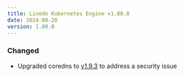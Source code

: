 ```yaml
---
title: Linode Kubernetes Engine v1.80.0
date: 2024-08-20
version: 1.80.0
---
```


### Changed

- Upgraded coredns to [v1.9.3](https://github.com/coredns/coredns/releases/tag/v1.9.3) to address a security issue
